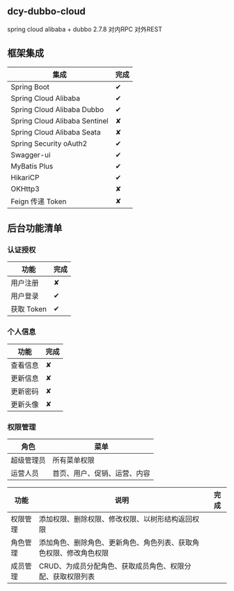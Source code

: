 ## dcy-dubbo-cloud

spring cloud alibaba + dubbo 2.7.8 对内RPC 对外REST

## 框架集成

集成 | 完成 
----|----
Spring Boot | ✔
Spring Cloud Alibaba | ✔ 
Spring Cloud Alibaba Dubbo | ✔ 
Spring Cloud Alibaba Sentinel | ✘ 
Spring Cloud Alibaba Seata | ✘ 
Spring Security oAuth2 | ✔
Swagger-ui |  ✔
MyBatis Plus| ✔ 
HikariCP | ✔ 
OKHttp3 | ✘ 
Feign 传递 Token | ✘ 


## 后台功能清单

### 认证授权

功能 | 完成 
----|----
用户注册 | ✘ 
用户登录 | ✔ 
获取 Token | ✔ 

### 个人信息

功能 | 完成 
----|----
查看信息 | ✘ 
更新信息 | ✘ 
更新密码 | ✘ 
更新头像 | ✘ 

### 权限管理

角色 | 菜单 
----|----
超级管理员 | 所有菜单权限 
运营人员 | 首页、用户、促销、运营、内容 

功能 | 说明 | 完成 
----|----|----
权限管理 | 添加权限、删除权限、修改权限、以树形结构返回权限 | 
角色管理 | 添加角色、删除角色、更新角色、角色列表、获取角色权限、修改角色权限 | 
成员管理 | CRUD、为成员分配角色、获取成员角色、权限分配、获取权限列表 | 
